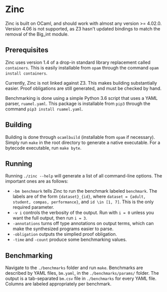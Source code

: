 # Zinc

Zinc is built on OCaml, and should work with almost any version >= 4.02.0. Version 4.06 is not supported, as Z3 hasn't updated bindings to match the removal of the Big_int module.

## Prerequisites

Zinc uses version 1.4 of a drop-in standard library replacement called `containers`. This is easily installable from `opam` through the command `opam install containers`.

Currently, Zinc is not linked against Z3. This makes building substantially easier. Proof obligations are still generated, and must be checked by hand.

Benchmarking is done using a simple Python 3.6 script that uses a YAML parser, `ruamel.yaml`. This package is installable from `pip3` through the command `pip3 install ruamel.yaml`.

## Building

Building is done through `ocamlbuild` (installable from `opam` if necessary). Simply run `make` in the root directory to generate a native executable. For a bytecode executable, run `make byte`.

## Running

Running `./zinc --help` will generate a list of all command-line options. The important ones are as follows:

* `-bm benchmark` tells Zinc to run the benchmark labeled `benchmark`. The labels are of the form `{dataset}_{id}`, where `dataset = {adult, student, compas, performance}`, and `id \in [1, 7]`. This is the only required parameter.
* `-v i` controls the verbosity of the output. Run with `i = 0` unless you want the full output, then run `i = 3`.
* `-annotations` turns off type annotations on output terms, which can make the synthesized programs easier to parse.
* `-obligation` outputs the simplied proof obligation.
* `-time` and `-count` produce some benchmarking values.

## Benchmarking

Navigate to the `./benchmarks` folder and run `make`. Benchmarks are described by YAML files, `bm.yaml`, in the `./benchmarks/params/` folder. The output is a tab-separated `bm.csv` file in `./benchmarks` for every YAML file. Columns are labeled appropriately per benchmark.
